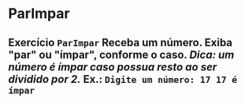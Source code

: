 # ParImpar
## Exercício `ParImpar`  Receba um número. Exiba "par" ou "ímpar", conforme o caso.  _Dica: um número é ímpar caso possua resto ao ser dividido por 2._  Ex.:  ``` Digite um número: 17 17 é ímpar ```
